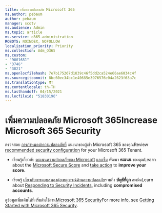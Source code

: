 ```yaml
---
title: เพิ่มความปลอดภัย Microsoft 365
ms.author: pebaum
author: pebaum
manager: scotv
ms.audience: Admin
ms.topic: article
ms.service: o365-administration
ROBOTS: NOINDEX, NOFOLLOW
localization_priority: Priority
ms.collection: Adm_O365
ms.custom:
- "9001681"
- "3746"
- "3821"
ms.openlocfilehash: 7e7b175267d1839c46f5dd2ca524e66ae6034c4f
ms.sourcegitcommit: 8bc60ec34bc1e40685e3976576e04a2623f63a7c
ms.translationtype: MT
ms.contentlocale: th-TH
ms.lasthandoff: 04/15/2021
ms.locfileid: "51830196"
---
```

# <a name="increase-microsoft-365-security"></a><span data-ttu-id="8a050-102">เพิ่มความปลอดภัย Microsoft 365</span><span class="sxs-lookup"><span data-stu-id="8a050-102">Increase Microsoft 365 Security</span></span>

<span data-ttu-id="8a050-103">ตรวจสอบ [การกําหนดค่าความปลอดภัยที่](https://docs.microsoft.com/microsoft-365/security/office-365-security/tenant-wide-setup-for-increased-security?view=o365-worldwide) แนะนาของผู้เช่า Microsoft 365 ของคุณ</span><span class="sxs-lookup"><span data-stu-id="8a050-103">Review [recommended security configuration](https://docs.microsoft.com/microsoft-365/security/office-365-security/tenant-wide-setup-for-increased-security?view=o365-worldwide) for your Microsoft 365 Tenant.</span></span>

- <span data-ttu-id="8a050-104">เรียนรู้เกี่ยวกับ [คะแนนความปลอดภัยของ Microsoft](https://docs.microsoft.com/microsoft-365/security/mtp/microsoft-secure-score?view=o365-worldwide) [และเริ่ม](https://docs.microsoft.com/microsoft-365/security/mtp/microsoft-secure-score?view=o365-worldwide#take-action-to-improve-your-score) พัฒนา **คะแนน** ของคุณ</span><span class="sxs-lookup"><span data-stu-id="8a050-104">Learn about the [Microsoft Secure Score](https://docs.microsoft.com/microsoft-365/security/mtp/microsoft-secure-score?view=o365-worldwide) and [take action](https://docs.microsoft.com/microsoft-365/security/mtp/microsoft-secure-score?view=o365-worldwide#take-action-to-improve-your-score) to **improve your score**.</span></span>

- <span data-ttu-id="8a050-105">เรียนรู้ [เกี่ยวกับการตอบสนองต่อเหตุการณ์ด้านความปลอดภัย](https://docs.microsoft.com/microsoft-365/security/office-365-security/office365-security-incident-response-overview?view=o365-worldwide)รวมถึง **บัญชีที่ถูก** ละเมิด</span><span class="sxs-lookup"><span data-stu-id="8a050-105">Learn about [Responding to Security Incidents](https://docs.microsoft.com/microsoft-365/security/office-365-security/office365-security-incident-response-overview?view=o365-worldwide), including **compromised accounts**.</span></span>

<span data-ttu-id="8a050-106">ดูข้อมูลเพิ่มเติมได้ที่ เริ่มต้นใช้งาน[Microsoft 365 Security](https://docs.microsoft.com/microsoft-365/security/office-365-security/security-roadmap?view=o365-worldwide)</span><span class="sxs-lookup"><span data-stu-id="8a050-106">For more info, see [Getting Started with Microsoft 365 Security](https://docs.microsoft.com/microsoft-365/security/office-365-security/security-roadmap?view=o365-worldwide).</span></span> 
